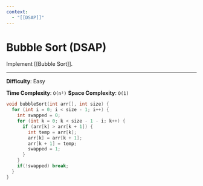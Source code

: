 ```yaml
---
context:
  - "[[DSAP]]"
---
```


# Bubble Sort (DSAP)

Implement [[Bubble Sort]].

---

**Difficulty**: Easy

**Time Complexity**: `O(n²)`
**Space Complexity**: `O(1)`

```c
void bubbleSort(int arr[], int size) {
  for (int i = 0; i < size - 1; i++) {
    int swapped = 0;
    for (int k = 0; k < size - 1 - i; k++) {
      if (arr[k] > arr[k + 1]) {
        int temp = arr[k];
        arr[k] = arr[k + 1];
        arr[k + 1] = temp;
        swapped = 1;
      }
    }
    if(!swapped) break;
  }
}
```
